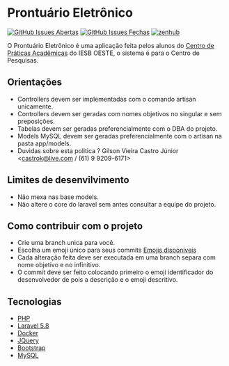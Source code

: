 # Prontuário Eletrônico

[![GitHub Issues Abertas](https://img.shields.io/github/issues/cpa-bayarea/Prontuario-2.0.svg?maxAge=2592000)]() 
[![GitHub Issues Fechas](https://img.shields.io/github/issues-closed-raw/cpa-bayarea/Prontuario-2.0.svg?maxAge=2592000)]()
<a href="https://app.zenhub.com/workspace/o/cpa-bayarea/Prontuario-2.0/boards" target="_blank">
    <img src="https://img.shields.io/badge/Managed_with-ZenHub-5e60ba.svg" alt="zenhub">
</a>

O Prontuário Eletrônico é uma aplicação feita pelos alunos do [Centro de Práticas Acadêmicas](https://github.com/cpa-bayarea/) do IESB OESTE, o sistema é para o Centro de Pesquisas.

## Orientações
 * Controllers devem ser implementadas com o comando artisan unicamente.
 * Controllers devem ser geradas com nomes objetivos no singular e sem preposições.
 * Tabelas devem ser geradas preferencialmente com o DBA do projeto.
 * Models MySQL devem ser geradas preferencialmente com o artisan na pasta app/models.
 * Duvidas sobre esta politica ? Gilson Vieira Castro Júnior <castrok@live.com / (61) 9 9209-6171> 

## Limites de desenvilvimento
 * Não mexa nas base models.
 * Não altere o core do laravel sem antes consultar a equipe do projeto.

## Como contribuir com o projeto
 * Crie uma branch unica para você.
 * Escolha um emoji único para seus commits [Emojis disponiveis](https://gist.github.com/rxaviers/7360908)
 * Cada alteração feita deve ser executada em uma branch separa com nome objetivo e no infinitivo.
 * O commit deve ser feito colocando primeiro o emoji identificador do desenvolvedor de pois a descrição e o emoji descritivo.
 
## Tecnologias
 * [PHP](http://php.net/)
 * [Laravel 5.8](https://laravel.com/docs/5.8) 
 * [Docker](https://www.docker.com)
 * [JQuery](https://jquery.com/)
 * [Bootstrap](https://getbootstrap.com/)
 * [MySQL](https://www.mysql.com)
